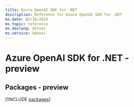 ```yaml
---
title: Azure OpenAI SDK for .NET
description: Reference for Azure OpenAI SDK for .NET
ms.date: 02/16/2024
ms.topic: reference
ms.devlang: dotnet
ms.service: openai
---
```

# Azure OpenAI SDK for .NET - preview
## Packages - preview
[!INCLUDE [packages](openai-index.md)]